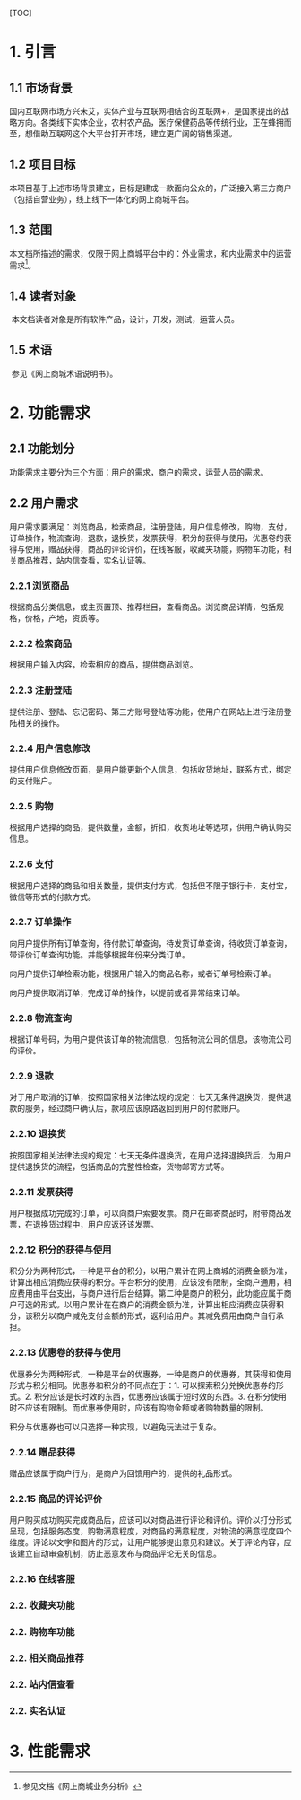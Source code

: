 [TOC]



# 1. 引言

## 1.1 市场背景

​        国内互联网市场方兴未艾，实体产业与互联网相结合的互联网+，是国家提出的战略方向。各类线下实体企业，农村农产品，医疗保健药品等传统行业，正在蜂拥而至，想借助互联网这个大平台打开市场，建立更广阔的销售渠道。

## 1.2 项目目标

​        本项目基于上述市场背景建立，目标是建成一款面向公众的，广泛接入第三方商户（包括自营业务），线上线下一体化的网上商城平台。

## 1.3 范围

​        本文档所描述的需求，仅限于网上商城平台中的：外业需求，和内业需求中的运营需求[^1]。

## 1.4 读者对象

​        本文档读者对象是所有软件产品，设计，开发，测试，运营人员。

## 1.5 术语

​        参见《网上商城术语说明书》。

# 2. 功能需求

## 2.1 功能划分

功能需求主要分为三个方面：用户的需求，商户的需求，运营人员的需求。

## 2.2 用户需求

用户需求要满足：浏览商品，检索商品，注册登陆，用户信息修改，购物，支付，订单操作，物流查询，退款，退换货，发票获得，积分的获得与使用，优惠卷的获得与使用，赠品获得，商品的评论评价，在线客服，收藏夹功能，购物车功能，相关商品推荐，站内信查看，实名认证等。

### 2.2.1 浏览商品

根据商品分类信息，或主页置顶、推荐栏目，查看商品。浏览商品详情，包括规格，价格，产地，资质等。

### 2.2.2 检索商品

根据用户输入内容，检索相应的商品，提供商品浏览。

### 2.2.3 注册登陆

提供注册、登陆、忘记密码、第三方账号登陆等功能，使用户在网站上进行注册登陆相关的操作。

### 2.2.4 用户信息修改

提供用户信息修改页面，是用户能更新个人信息，包括收货地址，联系方式，绑定的支付账户。

### 2.2.5 购物

根据用户选择的商品，提供数量，金额，折扣，收货地址等选项，供用户确认购买信息。

### 2.2.6 支付

根据用户选择的商品和相关数量，提供支付方式，包括但不限于银行卡，支付宝，微信等形式的付款方式。

### 2.2.7 订单操作

向用户提供所有订单查询，待付款订单查询，待发货订单查询，待收货订单查询，带评价订单查询功能。并能够根据年份来分类订单。

向用户提供订单检索功能，根据用户输入的商品名称，或者订单号检索订单。

向用户提供取消订单，完成订单的操作，以提前或者异常结束订单。

### 2.2.8 物流查询

根据订单号码，为用户提供该订单的物流信息，包括物流公司的信息，该物流公司的评价。

### 2.2.9 退款

对于用户取消的订单，按照国家相关法律法规的规定：七天无条件退换货，提供退款的服务，经过商户确认后，款项应该原路返回到用户的付款账户。

### 2.2.10 退换货

按照国家相关法律法规的规定：七天无条件退换货，在用户选择退换货后，为用户提供退换货的流程，包括商品的完整性检查，货物邮寄方式等。

### 2.2.11 发票获得

用户根据成功完成的订单，可以向商户索要发票。商户在邮寄商品时，附带商品发票，在退换货过程中，用户应返还该发票。

### 2.2.12 积分的获得与使用

积分分为两种形式，一种是平台的积分，以用户累计在网上商城的消费金额为准，计算出相应消费应获得的积分。平台积分的使用，应该没有限制，全商户通用，相应费用由平台支出，与商户进行后台结算。第二种是商户的积分，此功能应属于商户可选的形式。以用户累计在在商户的消费金额为准，计算出相应消费应获得积分，该积分以商户减免支付金额的形式，返利给用户。其减免费用由商户自行承担。

### 2.2.13 优惠卷的获得与使用

优惠券分为两种形式，一种是平台的优惠券，一种是商户的优惠券，其获得和使用形式与积分相同。优惠券和积分的不同点在于：1. 可以探索积分兑换优惠券的形式。2. 积分应该是长时效的东西，优惠券应该属于短时效的东西。3. 在积分使用时不应该有限制。而优惠券使用时，应该有购物金额或者购物数量的限制。

积分与优惠券也可以只选择一种实现，以避免玩法过于复杂。

### 2.2.14 赠品获得

赠品应该属于商户行为，是商户为回馈用户的，提供的礼品形式。

### 2.2.15 商品的评论评价

用户购买成功购买完成商品后，应该可以对商品进行评论和评价。评价以打分形式呈现，包括服务态度，购物满意程度，对商品的满意程度，对物流的满意程度四个维度。评论以文字和图片的形式，让用户能够提出意见和建议。关于评论内容，应该建立自动审查机制，防止恶意发布与商品评论无关的信息。

### 2.2.16 在线客服





### 2.2. 收藏夹功能

### 2.2. 购物车功能

### 2.2. 相关商品推荐

### 2.2. 站内信查看

### 2.2. 实名认证



# 3. 性能需求





[^1]: 参见文档《网上商城业务分析》

